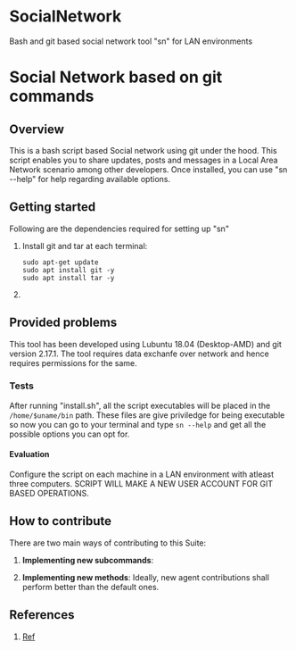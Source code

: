 # SocialNetwork
Bash and git based social network tool "sn" for LAN environments

# Social Network based on git commands

## Overview
This is a bash script based Social network using git under the hood. This script enables you to share updates, posts and messages in a Local Area Network scenario among other developers. Once installed, you can use "sn --help" for help regarding available options.

## Getting started
Following are the dependencies required for setting up "sn"
1. Install git and tar at each terminal:
    ```
    sudo apt-get update
	sudo apt install git -y
	sudo apt install tar -y
	```

2. 


## Provided problems 
This tool has been developed using Lubuntu 18.04 (Desktop-AMD) and git version 2.17.1. The tool requires data exchanfe over network and hence requires permissions for the same.


### Tests 
After running "install.sh", all the script executables will be placed in the 
```/home/$uname/bin``` path. These files are give priviledge for being executable so now you can go to your terminal and type 
```sn --help``` and get all the possible options you can opt for.

#### Evaluation
Configure the script on each machine in a LAN environment with atleast three computers. SCRIPT WILL MAKE A NEW USER ACCOUNT FOR GIT BASED OPERATIONS.  

## How to contribute
There are two main ways of contributing to this Suite:

1. **Implementing new subcommands**: 

2. **Implementing new methods**: Ideally, new agent contributions shall perform better than the default ones.

## References
1. [Ref](url)
